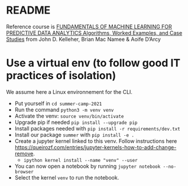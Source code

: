 # README

Reference course is [FUNDAMENTALS OF MACHINE LEARNING FOR PREDICTIVE DATA ANALYTICS Algorithms, Worked Examples, and Case Studies](https://pdfslide.net/documents/fundamentals-of-machine-learning-for-this-is-an-excerpt-from-the-book-fundamentals.html?page=1) from John D. Kelleher, Brian Mac Namee & Aoife D’Arcy


# Use a virtual env (to follow good IT practices of isolation)
We assume here a Linux environnement for the CLI.

* Put yourself in `cd summer-camp-2021` 
* Run the command `python3 -m venv venv`
* Activate the venv: `source venv/bin/activate`
* Upgrade pip if needed `pip install --upgrade pip`
* Install packages needed with `pip install -r requirements/dev.txt`
* Install our package `summer` with `pip install -e .`
* Create a jupyter kernel linked to this venv. Follow instructions here https://queirozf.com/entries/jupyter-kernels-how-to-add-change-remove. 
  - `ipython kernel install --name "venv" --user`
* You can now open a notebook by running `jupyter notebook --no-browser`
* Select the kernel `venv` to run the notebook.
